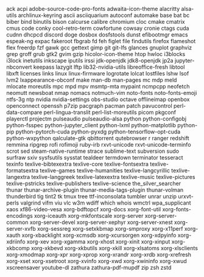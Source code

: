 ack
acpi
adobe-source-code-pro-fonts
adwaita-icon-theme
alacritty
alsa-utils
archlinux-keyring
ascii
asciiquarium
autoconf
automake
base
bat
bc
biber
bind
binutils
bison
calcurse
calibre
chromium
cloc
cmake
cmatrix
cmus
code
conky
cool-retro-term
cowfortune
cowsay
cronie
ctags
cuda
cudnn
dhcpcd
discord
doge
dosbox
dosfstools
dunst
efibootmgr
emacs
espeak-ng
expac
fakeroot
fbgrab
fd
feh
figlet
file
findutils
firefox
flameshot
flex
freerdp
fzf
gawk
gcc
gettext
gimp
git
git-lfs
glances
gnuplot
graphviz
grep
groff
grub
gtk2
gvim
gzip
hicolor-icon-theme
htop
hwloc
i3blocks
i3lock
inetutils
inkscape
iputils
irssi
jdk-openjdk
jdk8-openjdk
jp2a
jupyter-nbconvert
keepass
lazygit
lftp
lib32-nvidia-utils
libreoffice-fresh
libtool
libxft
licenses
links
linux
linux-firmware
logrotate
lolcat
lostfiles
lshw
lsof
lvm2
lxappearance-obconf
make
man-db
man-pages
mc
mdp
meld
mlocate
moreutils
mpc
mpd
mpv
msmtp-mta
mypaint
ncmpcpp
neofetch
neomutt
newsboat
nmap
nomacs
notmuch-vim
noto-fonts
noto-fonts-emoji
ntfs-3g
ntp
nvidia
nvidia-settings
obs-studio
octave
offlineimap
openbox
openconnect
openssh
p7zip
pacgraph
pacman
patch
pavucontrol
perl-data-compare
perl-lingua-translit
perl-list-moreutils
picom
pkgconf
playerctl
projectm
pulseaudio
pulseaudio-alsa
python
python-configobj
python-fsspec
python-jupyter_client
python-lxml
python-matplotlib
python-pip
python-pytorch-cuda
python-pyxdg
python-tensorflow-opt-cuda
python-wxpython
qalculate-gtk
qbittorrent
qutebrowser
r
ranger
redshift
remmina
ripgrep
rofi
rofimoji
ruby-irb
rxvt-unicode
rxvt-unicode-terminfo
scrot
sed
steam-native-runtime
strace
sublime-text
subversion
sudo
surfraw
sxiv
sysfsutils
sysstat
tealdeer
termdown
terminator
tesseract
texinfo
texlive-bibtexextra
texlive-core
texlive-fontsextra
texlive-formatsextra
texlive-games
texlive-humanities
texlive-langcyrillic
texlive-langextra
texlive-langgreek
texlive-latexextra
texlive-music
texlive-pictures
texlive-pstricks
texlive-publishers
texlive-science
the_silver_searcher
thunar
thunar-archive-plugin
thunar-media-tags-plugin
thunar-volman
thunderbird
tig
tint2
tk
tmux
tree
ttf-inconsolata
tumbler
unrar
unzip
urxvt-perls
valgrind
vifm
viu
vlc
w3m
wdiff
which
whois
wmctrl
wpa_supplicant
xaos
xf86-video-vesa
xorg-bdftopcf
xorg-docs
xorg-font-util
xorg-fonts-encodings
xorg-iceauth
xorg-mkfontscale
xorg-server
xorg-server-common
xorg-server-devel
xorg-server-xephyr
xorg-server-xnest
xorg-server-xvfb
xorg-sessreg
xorg-setxkbmap
xorg-smproxy
xorg-x11perf
xorg-xauth
xorg-xbacklight
xorg-xcmsdb
xorg-xcursorgen
xorg-xdpyinfo
xorg-xdriinfo
xorg-xev
xorg-xgamma
xorg-xhost
xorg-xinit
xorg-xinput
xorg-xkbcomp
xorg-xkbevd
xorg-xkbutils
xorg-xkill
xorg-xlsatoms
xorg-xlsclients
xorg-xmodmap
xorg-xpr
xorg-xprop
xorg-xrandr
xorg-xrdb
xorg-xrefresh
xorg-xset
xorg-xsetroot
xorg-xvinfo
xorg-xwd
xorg-xwininfo
xorg-xwud
xscreensaver
youtube-dl
zathura
zathura-pdf-mupdf
zip
zsh
zstd
